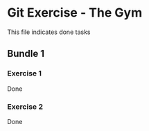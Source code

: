 # Git Exercise - The Gym

This file indicates done tasks

## Bundle 1

### Exercise 1
Done
### Exercise 2

Done
